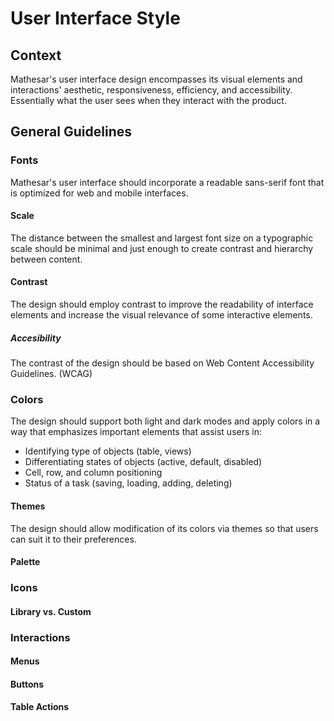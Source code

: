 # User Interface Style

## Context
Mathesar's user interface design encompasses its visual elements and interactions' aesthetic, responsiveness, efficiency, and accessibility. Essentially what the user sees when they interact with the product.

## General Guidelines
### Fonts
Mathesar's user interface should incorporate a readable sans-serif font that is optimized for web and mobile interfaces.

#### Scale
The distance between the smallest and largest font size on a typographic scale should be minimal and just enough to create contrast and hierarchy between content. 

#### Contrast
The design should employ contrast to improve the readability of interface elements and increase the visual relevance of some interactive elements.

##### Accesibility
The contrast of the design should be based on Web Content Accessibility Guidelines. (WCAG)

### Colors
The design should support both light and dark modes and apply colors in a way that emphasizes important elements that assist users in:

- Identifying type of objects (table, views)
- Differentiating states of objects (active, default, disabled)
- Cell, row, and column positioning
- Status of a task (saving, loading, adding, deleting)

#### Themes
The design should allow modification of its colors via themes so that users can suit it to their preferences.

#### Palette



### Icons

#### Library vs. Custom

### Interactions

#### Menus
#### Buttons
#### Table Actions